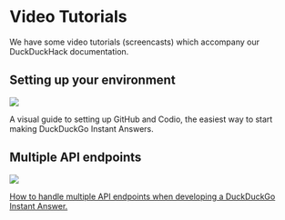 # Video Tutorials

We have some video tutorials (screencasts) which accompany our DuckDuckHack documentation. 

## Setting up your environment

<a href="https://vimeo.com/132712266">
  <img src="https://images.duckduckgo.com/iu/?u=https%3A%2F%2Fraw.githubusercontent.com%2Fduckduckgo%2Fduckduckgo-documentation%2Fmaster%2Fduckduckhack%2Fassets%2Fscreencast_environment-setup.jpg&f=1">
</a>

A visual guide to setting up GitHub and Codio, the easiest way to start making DuckDuckGo Instant Answers. 

## Multiple API endpoints

<a href="https://vimeo.com/137152536">
  <img src="https://images.duckduckgo.com/iu/?u=https%3A%2F%2Fraw.githubusercontent.com%2Fduckduckgo%2Fduckduckgo-documentation%2Fmaster%2Fduckduckhack%2Fassets%2Fscreencast_multiple-endpoints.jpg&f=1"></img>
</img>

How to handle multiple API endpoints when developing a DuckDuckGo Instant Answer.

